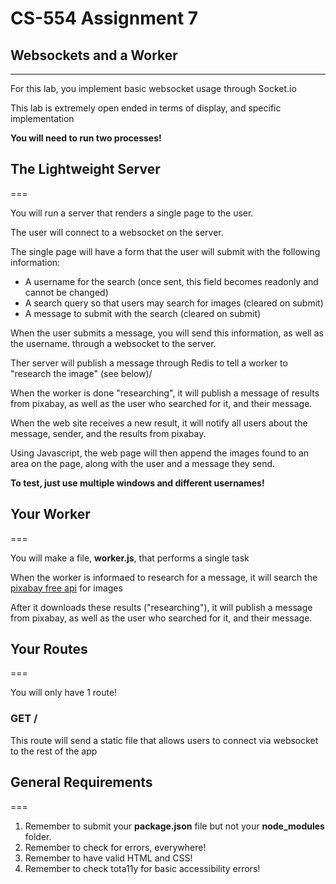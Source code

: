 # CS-554 Assignment 7
## Websockets and a Worker
----------


For this lab, you implement basic websocket usage through Socket.io

This lab is extremely open ended in terms of display, and specific implementation

**You will need to run two processes!**

## The Lightweight Server
===

You will run a server that renders a single page to the user.

The user will connect to a websocket on the server.

The single page will have a form that the user will submit with the following information:

- A username for the search (once sent, this field becomes readonly and cannot be changed)
- A search query so that users may search for images (cleared on submit)
- A message to submit with the search (cleared on submit)

When the user submits a message, you will send this information, as well as the username. through a websocket to the server.

Ther server will publish a message through Redis to tell a worker to "research the image" (see below)/

When the worker is done "researching", it will publish a message of results from pixabay, as well as the user who searched for it, and their message.

When the web site receives a new result, it will notify all users about the message, sender, and the results from pixabay.

Using Javascript, the web page will then append the images found to an area on the page, along with the user and a message they send.

**To test, just use multiple windows and different usernames!**

## Your Worker
===

You will make a file, **worker.js**, that performs a single task

When the worker is informaed to research for a message, it will search the [pixabay free api](https://pixabay.com/api/docs/) for images

After it downloads these results ("researching"), it will publish a message from pixabay, as well as the user who searched for it, and their message.

## Your Routes
===

You will only have 1 route!

### GET /

This route will send a static file that allows users to connect via websocket to the rest of the app

## General Requirements
===

1. Remember to submit your **package.json** file but not your **node_modules** folder.
2. Remember to check for errors, everywhere!
3. Remember to have valid HTML and CSS!
4. Remember to check tota11y for basic accessibility errors!
